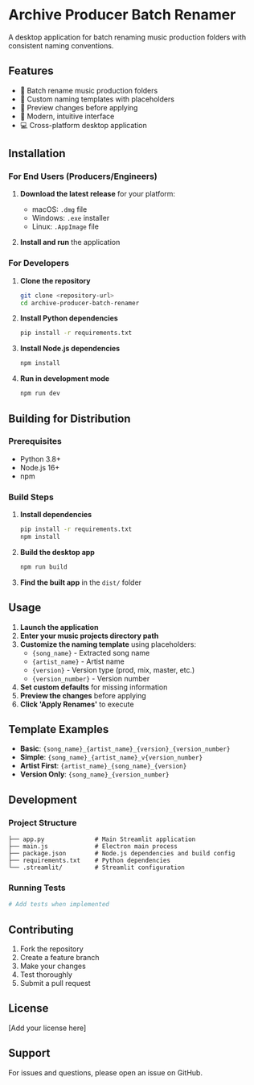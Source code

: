 # Archive Producer Batch Renamer

A desktop application for batch renaming music production folders with consistent naming conventions.

## Features

- 🎵 Batch rename music production folders
- 📝 Custom naming templates with placeholders
- 👀 Preview changes before applying
- 🎨 Modern, intuitive interface
- 💻 Cross-platform desktop application

## Installation

### For End Users (Producers/Engineers)

1. **Download the latest release** for your platform:

   - macOS: `.dmg` file
   - Windows: `.exe` installer
   - Linux: `.AppImage` file

2. **Install and run** the application

### For Developers

1. **Clone the repository**

   ```bash
   git clone <repository-url>
   cd archive-producer-batch-renamer
   ```

2. **Install Python dependencies**

   ```bash
   pip install -r requirements.txt
   ```

3. **Install Node.js dependencies**

   ```bash
   npm install
   ```

4. **Run in development mode**
   ```bash
   npm run dev
   ```

## Building for Distribution

### Prerequisites

- Python 3.8+
- Node.js 16+
- npm

### Build Steps

1. **Install dependencies**

   ```bash
   pip install -r requirements.txt
   npm install
   ```

2. **Build the desktop app**

   ```bash
   npm run build
   ```

3. **Find the built app** in the `dist/` folder

## Usage

1. **Launch the application**
2. **Enter your music projects directory path**
3. **Customize the naming template** using placeholders:
   - `{song_name}` - Extracted song name
   - `{artist_name}` - Artist name
   - `{version}` - Version type (prod, mix, master, etc.)
   - `{version_number}` - Version number
4. **Set custom defaults** for missing information
5. **Preview the changes** before applying
6. **Click 'Apply Renames'** to execute

## Template Examples

- **Basic**: `{song_name}_{artist_name}_{version}_{version_number}`
- **Simple**: `{song_name}_{artist_name}_v{version_number}`
- **Artist First**: `{artist_name}_{song_name}_{version}`
- **Version Only**: `{song_name}_{version_number}`

## Development

### Project Structure

```
├── app.py              # Main Streamlit application
├── main.js             # Electron main process
├── package.json        # Node.js dependencies and build config
├── requirements.txt    # Python dependencies
└── .streamlit/         # Streamlit configuration
```

### Running Tests

```bash
# Add tests when implemented
```

## Contributing

1. Fork the repository
2. Create a feature branch
3. Make your changes
4. Test thoroughly
5. Submit a pull request

## License

[Add your license here]

## Support

For issues and questions, please open an issue on GitHub.

